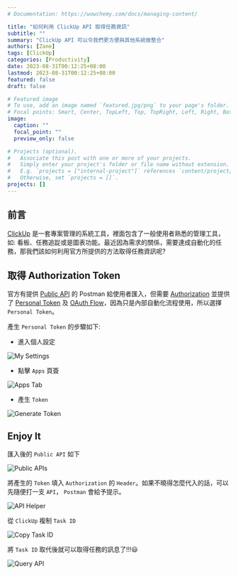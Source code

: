 ```yaml
---
# Documentation: https://wowchemy.com/docs/managing-content/

title: "如何利用 ClickUp API 取得任務資訊"
subtitle: ""
summary: "ClickUp API 可以令我們更方便與其他系統做整合"
authors: [Zane]
tags: [ClickUp]
categories: [Productivity]
date: 2023-08-31T00:12:25+08:00
lastmod: 2023-08-31T00:12:25+08:00
featured: false
draft: false

# Featured image
# To use, add an image named `featured.jpg/png` to your page's folder.
# Focal points: Smart, Center, TopLeft, Top, TopRight, Left, Right, BottomLeft, Bottom, BottomRight.
image:
  caption: ""
  focal_point: ""
  preview_only: false

# Projects (optional).
#   Associate this post with one or more of your projects.
#   Simply enter your project's folder or file name without extension.
#   E.g. `projects = ["internal-project"]` references `content/project/deep-learning/index.md`.
#   Otherwise, set `projects = []`.
projects: []
---
```


## 前言

[ClickUp](https://clickup.com/) 是一套專案管理的系統工具，裡面包含了一般使用者熟悉的管理工具，如: 看板、任務追踨或是圖表功能。最近因為需求的關係，需要達成自動化的任務，那我們該如何利用官方所提供的方法取得任務資訊呢?

## 取得 Authorization Token

官方有提供 [Public API](https://clickup.com/api/developer-portal/trytheapi/) 的 Postman 給使用者匯入，但需要 [Authorization](https://clickup.com/api/developer-portal/authentication/#authentication) 並提供了 [Personal Token](https://clickup.com/api/developer-portal/authentication/#personal-token) 及 [OAuth Flow](https://clickup.com/api/developer-portal/authentication/#oauth-flow)，因為只是內部自動化流程使用，所以選擇 `Personal Token`。

產生 `Personal Token` 的步驟如下:

- 進入個人設定

![My Settings](./go-to-my-settins.png)

- 點擊 `Apps` 頁簽

![Apps Tab](./apps-tab.png)

- 產生 `Token`

![Generate Token](gen-token.png)

## Enjoy It

匯入後的 `Public API` 如下

![Public APIs](public-apis.png)

將產生的 `Token` 填入 `Authorization` 的 `Header`。如果不曉得怎麼代入的話，可以先隨便打一支 `API`， `Postman` 會給予提示。

![API Helper](./api-helper.png)

從 `ClickUp` 複制 `Task ID`

![Copy Task ID](./copy-task-id.png)

將 `Task ID` 取代後就可以取得任務的訊息了!!!:smiley:

![Query API](./query-api.png)
